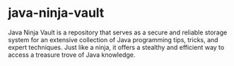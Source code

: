 # java-ninja-vault
Java Ninja Vault is a repository that serves as a secure and reliable storage system for an extensive collection of Java programming tips, tricks, and expert techniques. Just like a ninja, it offers a stealthy and efficient way to access a treasure trove of Java knowledge.
